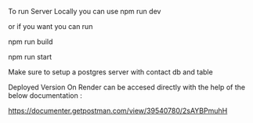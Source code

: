 To run Server Locally you can use 
 npm run dev

 or if you want you can run 

 npm run build

 npm run start

 Make sure to setup a postgres server with contact db and table


 Deployed Version On Render can be accesed directly with the help of the below documentation : 

 https://documenter.getpostman.com/view/39540780/2sAYBPmuhH
